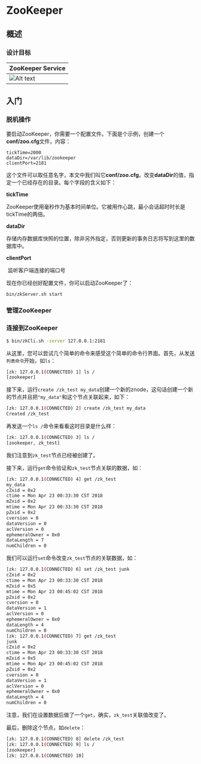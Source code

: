 # ZooKeeper #

## 概述 ##

### 设计目标 ###

| ZooKeeper Service                                            |
| ------------------------------------------------------------ |
| ![Alt text](http://zookeeper.apache.org/doc/current/images/zkservice.jpg) |

## 入门 ##

### 脱机操作 ###

要启动ZooKeeper，你需要一个配置文件。下面是个示例，创建一个**conf/zoo.cfg**文件，内容：

```properties
tickTime=2000
dataDir=/var/lib/zookeeper
clientPort=2181
```

这个文件可以取任意名字，本文中我们叫它**conf/zoo.cfg**。改变**dataDir**的值，指定一个已经存在的目录。每个字段的含义如下：

**tickTime**

​	ZooKeeper使用毫秒作为基本时间单位。它被用作心跳，最小会话超时时长是tickTime的两倍。

**dataDir**

​	存储内存数据库快照的位置，除非另外指定，否则更新的事务日志将写到这里的数据库中。

**clientPort**

​	监听客户端连接的端口号

现在你已经创好配置文件，你可以启动ZooKeeper了：

```bash
bin/zkServer.sh start
```

### 管理ZooKeeper ###

### 连接到ZooKeeper ###

```bash
$ bin/zkCli.sh -server 127.0.0.1:2181
```

从这里，您可以尝试几个简单的命令来感受这个简单的命令行界面。首先，从发送`列表命令`开始，如`ls`：

```bash
[zk: 127.0.0.1(CONNECTED) 1] ls /
[zookeeper]
```

接下来，运行`create /zk_test my_data`创建一个新的znode，这句话创建一个新的节点并且把`"my_data"`和这个节点关联起来，如下：

```bash
[zk: 127.0.0.1(CONNECTED) 2] create /zk_test my_data
Created /zk_test
```

再发送一个`ls /`命令来看看这时目录是什么样：

```bash
[zk: 127.0.0.1(CONNECTED) 3] ls /
[zookeeper, zk_test]
```

我们注意到`zk_test`节点已经被创建了。

接下来，运行`get`命令验证和`zk_test`节点关联的数据，如：

```bash
[zk: 127.0.0.1(CONNECTED) 4] get /zk_test
my_data
cZxid = 0x2
ctime = Mon Apr 23 00:33:30 CST 2018
mZxid = 0x2
mtime = Mon Apr 23 00:33:30 CST 2018
pZxid = 0x2
cversion = 0
dataVersion = 0
aclVersion = 0
ephemeralOwner = 0x0
dataLength = 7
numChildren = 0
```

我们可以运行`set`命令改变`zk_test`节点的关联数据，如：

```bash
[zk: 127.0.0.1(CONNECTED) 6] set /zk_test junk
cZxid = 0x2
ctime = Mon Apr 23 00:33:30 CST 2018
mZxid = 0x5
mtime = Mon Apr 23 00:45:02 CST 2018
pZxid = 0x2
cversion = 0
dataVersion = 1
aclVersion = 0
ephemeralOwner = 0x0
dataLength = 4
numChildren = 0
[zk: 127.0.0.1(CONNECTED) 7] get /zk_test
junk
cZxid = 0x2
ctime = Mon Apr 23 00:33:30 CST 2018
mZxid = 0x5
mtime = Mon Apr 23 00:45:02 CST 2018
pZxid = 0x2
cversion = 0
dataVersion = 1
aclVersion = 0
ephemeralOwner = 0x0
dataLength = 4
numChildren = 0
```

注意，我们在设置数据后做了一个`get`，确实，`zk_test`关联值改变了。

最后，删除这个节点，如`delete`：

```bash
[zk: 127.0.0.1(CONNECTED) 8] delete /zk_test
[zk: 127.0.0.1(CONNECTED) 9] ls /
[zookeeper]
[zk: 127.0.0.1(CONNECTED) 10] 
```



